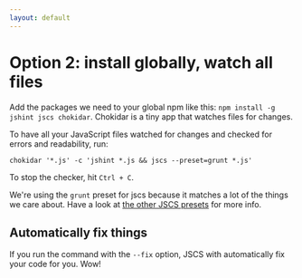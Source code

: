 ```yaml
---
layout: default
---
```


# Option 2: install globally, watch all files

Add the packages we need to your global npm like this:  `npm install -g jshint jscs chokidar`. Chokidar is a tiny app that watches files for changes.

To have all your JavaScript files watched for changes and checked for errors and readability, run:

```
chokidar '*.js' -c 'jshint *.js && jscs --preset=grunt *.js'
```

To stop the checker, hit `Ctrl + C`.

We're using the `grunt` preset for jscs because it matches a lot of the things we care about. Have a look at [the other JSCS presets](http://jscs.info/overview#presets) for more info.

## Automatically fix things

If you run the command with the `--fix` option, JSCS with automatically fix your code for you. Wow!

